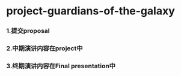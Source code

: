# project-guardians-of-the-galaxy
### 1.提交proposal
### 2.中期演讲内容在project中
### 3.终期演讲内容在Final presentation中
